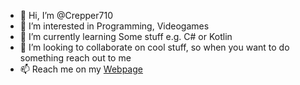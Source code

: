 - 👋 Hi, I’m @Crepper710
- 👀 I’m interested in Programming, Videogames
- 🌱 I’m currently learning Some stuff e.g. C# or Kotlin
- 💞️ I’m looking to collaborate on cool stuff, so when you want to do something reach out to me
- 📫 Reach me on my [Webpage](https://crepper710.github.io/)

<!---
Crepper710/Crepper710 is a ✨ special ✨ repository because its `README.md` (this file) appears on your GitHub profile.
You can click the Preview link to take a look at your changes.
--->

